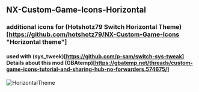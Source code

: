 ## NX-Custom-Game-Icons-Horizontal ##
### additional icons for (Hotshotz79 Switch Horizontal Theme)[https://github.com/hotshotz79/NX-Custom-Game-Icons "Horizontal theme"] ###

#### used with (sys_tweek)[https://github.com/p-sam/switch-sys-tweak] Details about this mod (GBAtemp)[https://gbatemp.net/threads/custom-game-icons-tutorial-and-sharing-hub-no-forwarders.574675/]
![HorizontalTheme](https://github.com/sodasoba1/NX-Custom-Game-Icons-Horizontal/raw/main/VL8e.jpg)
